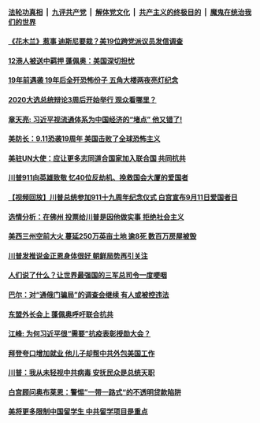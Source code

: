 

####  [法轮功真相](../../../../basic/blob/master/README.md?t=09122031) &nbsp;|&nbsp; [九评共产党](../../../../9ping.md/blob/master/README.md?t=09122031) &nbsp;|&nbsp; [解体党文化](../../../../jtdwh.md/blob/master/README.md?t=09122031)  &nbsp;|&nbsp; [共产主义的终极目的](../../../../gczydzjmd.md/blob/master/README.md?t=09122031) &nbsp;|&nbsp; [魔鬼在统治我们的世界](../../../../mgztzwmdsj.md/blob/master/README.md?t=09122031) 

#### [《花木兰》惹事 迪斯尼要栽？美19位跨党派议员发信调查](../pages/soh6/420865.md?t=09122031) 
#### [12港人被送中羁押 蓬佩奥：美国深切担忧](../pages/soh6/420796.md?t=09122031) 
#### [19年前遇袭  19年后全歼恐怖份子  五角大楼两夜亮灯纪念](../pages/soh6/420745.md?t=09122031) 
#### [2020大选总统辩论3周后开始举行  观众看哪里？](../pages/soh6/420742.md?t=09122031) 
#### [章天亮: 习近平视流通体系为中国经济的“堵点”  他又错了!](../pages/soh6/420736.md?t=09122031) 
#### [美防长：9.11恐袭19周年 美国击败了全球恐怖主义](../pages/soh6/420700.md?t=09122031) 
#### [美驻UN大使：应让更多志同道合国家加入联合国 共同抗共](../pages/soh6/420667.md?t=09122031) 
#### [川普911向英雄致敬 忆40位反劫机、挽救国会大厦的爱国者](../pages/soh6/420679.md?t=09122031) 
#### [【视频回放】川普总统参加911十九周年纪念仪式 白宫宣布9月11日爱国者日](../pages/soh6/420655.md?t=09122031) 
#### [ 选情分析：在佛州 投票给川普是因他做实事 拒绝社会主义](../pages/soh6/420637.md?t=09122031) 
#### [美西三州空前大火 蔓延250万英亩土地 逾8死 数百万房屋被毁 ](../pages/soh6/420613.md?t=09122031) 
#### [川普发推说金正恩身体很好 朝鲜局势再引关注](../pages/soh6/420607.md?t=09122031) 
#### [人们说了什么？让世界最强国的三军总司令一度哽咽](../pages/soh6/420589.md?t=09122031) 
#### [巴尔：对“通俄门骗局”的调查会继续  有人或被控违法](../pages/soh6/420415.md?t=09122031) 
#### [东盟外长会上 蓬佩奥呼吁联合抗共](../pages/soh6/420373.md?t=09122031) 
#### [江峰: 为何习近平很“需要”抗疫表彰授勋大会？](../pages/soh6/420346.md?t=09122031) 
#### [拜登夸口增加就业  他儿子却帮中共外包美国工作](../pages/soh6/420340.md?t=09122031) 
#### [川普：我从未轻视中共病毒 安抚民众是总统天职](../pages/soh6/420298.md?t=09122031) 
#### [白宫顾问奥布莱恩：警惕”一带一路式“的不透明贷款陷阱](../pages/soh6/420283.md?t=09122031) 
#### [ 美将更多限制中国留学生 中共留学项目是重点 ](../pages/soh6/420274.md?t=09122031) 
